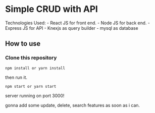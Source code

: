 # Simple CRUD with API

  Technologies Used: 
	  - React JS for front end.
	  - Node JS for back end.
	  - Express JS for API
	  - Knexjs as query builder
	  - mysql as database

## How to use

### Clone this repository

    npm install or yarn install

then run it.

    npm start or yarn start

server running on port 3000!

gonna add some  update, delete, search features as soon as i can.
